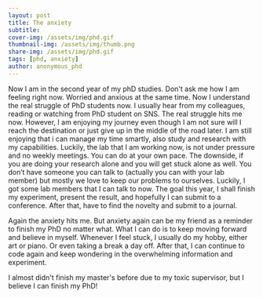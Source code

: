```yaml
---
layout: post
title: The anxiety
subtitle: 
cover-img: /assets/img/phd.gif
thumbnail-img: /assets/img/thumb.png
share-img: /assets/img/phd.gif
tags: [phd, anxiety]
author: anonymous_phd
---
```


Now I am in the second year of my phD studies. Don't ask me how I am feeling right now. Worried and anxious at the same time. Now I understand the real struggle of PhD students now. I usually hear from my colleagues, reading or watching from PhD student on SNS. The real struggle hits me now. However, I am enjoying my journey even though I am not sure will I reach the destination or just give up in the middle of the road later. I am still enjoying that i can manage my time smartly, also study and research with my capabilities. Luckily, the lab that I am working now, is not under pressure and no weekly meetings. You can do at your own pace. The downside, if you are doing your research alone and  you will get stuck alone as well. You don’t have someone you can talk to (actually you can with your lab member) but mostly we love to keep our problems to ourselves. Luckily, I got some lab members that I can talk to now. The goal this year, I shall finish my experiment, present the result, and hopefully I can submit to a conference. After that, have to find the novelty and submit to a journal.

Again the anxiety hits me. But anxiety again can be my friend as a reminder to finish my PhD no matter what. What I can do is to keep moving forward and believe in myself. Whenever I feel stuck, I usually do my hobby, either art or piano. Or even taking a break a day off. After that, I can continue to code again and keep wondering in the overwhelming information and experiment.

I almost didn't finish my master's before due to my toxic supervisor, but I believe I can finish my PhD!

